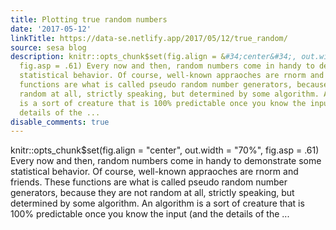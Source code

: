 ```yaml
---
title: Plotting true random numbers
date: '2017-05-12'
linkTitle: https://data-se.netlify.app/2017/05/12/true_random/
source: sesa blog
description: knitr::opts_chunk$set(fig.align = &#34;center&#34;, out.width = &#34;70%&#34;,
  fig.asp = .61) Every now and then, random numbers come in handy to demonstrate some
  statistical behavior. Of course, well-known appraoches are rnorm and friends. These
  functions are what is called pseudo random number generators, because they are not
  random at all, strictly speaking, but determined by some algorithm. An algorithm
  is a sort of creature that is 100% predictable once you know the input (and the
  details of the ...
disable_comments: true
---
```

knitr::opts_chunk$set(fig.align = &#34;center&#34;, out.width = &#34;70%&#34;, fig.asp = .61) Every now and then, random numbers come in handy to demonstrate some statistical behavior. Of course, well-known appraoches are rnorm and friends. These functions are what is called pseudo random number generators, because they are not random at all, strictly speaking, but determined by some algorithm. An algorithm is a sort of creature that is 100% predictable once you know the input (and the details of the ...